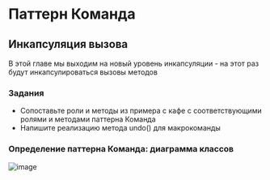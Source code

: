 # Паттерн Команда
## Инкапсуляция вызова

В этой главе мы выходим на новый уровень инкапсуляции - на этот раз будут инкапсулироваться вызовы методов
### Задания
* Сопоставьте роли и методы из примера с кафе с соответствующими ролями и методами паттерна Команда
* Напишите реализацию метода undo() для макрокоманды
### Определение паттерна Команда: диаграмма классов
![image](https://github.com/papavelvoroshilov25/Command/blob/master/images/image.jpg?raw=true)
